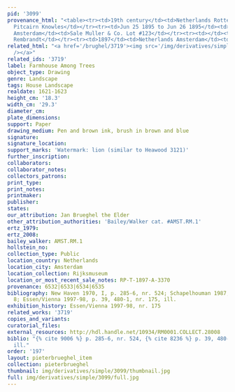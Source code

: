 ```yaml
---
pid: '3099'
provenance_html: "<table><tr><td>19th century</td><td>Netherlands Rotterdam</td><td>William
  Pitcairn Knowles</td></tr><tr><td>Jun 25 1895 to Jun 26 1895</td><td>Netherlands
  Amsterdam</td><td>Sale Muller & Co. Lot #123</td></tr><tr><td></td><td></td><td>Vereniging
  Rembrandt</td></tr><tr><td>1897</td><td>Netherlands Amsterdam</td><td>Rijksmuseum</td></tr></table>"
related_html: "<a href='/brughel/3719'><img src='/img/derivatives/simple/3719/thumbnail.jpg'
  /></a>"
related_ids: '3719'
label: Farmhouse Among Trees
object_type: Drawing
genre: Landscape
tags: House Landscape
realdate: 1621-1623
height_cm: '18.3'
width_cm: '29.3'
diameter_cm: 
plate_dimensions: 
support: Paper
drawing_medium: Pen and brown ink, brush in brown and blue
signature: 
signature_location: 
support_marks: 'Watermark: lion (similar to Heawood 3121)'
further_inscription: 
collaborators: 
collaborator_notes: 
collectors_patrons: 
print_type: 
print_notes: 
printmaker: 
publisher: 
states: 
our_attribution: Jan Brueghel the Elder
other_attribution_authorities: 'Bailey/Walker cat. #AMST.RM.1'
ertz_1979: 
ertz_2008: 
bailey_walker: AMST.RM.1
hollstein_no: 
collection_type: Public
location_country: Netherlands
location_city: Amsterdam
location_collection: Rijksmuseum
location_or_most_recent_sale_notes: RP-T-1897-A-3370
provenance: 6532|6533|6534|6535
bibliography: New Haven 1970, I, p. 285-6, nr. 524; Schapelhouman 1987, p. 16, nr.
  8; Essen/Vienna 1997-98, p. 39, 480-1, nr. 175, ill.
exhibition_history: Essen/Vienna 1997-98, nr. 175
related_works: '3719'
copies_and_variants: 
curatorial_files: 
external_resources: http://hdl.handle.net/10934/RM0001.COLLECT.28008
biblio: "{% cite 9006 %} p. 285-6, nr. 524, {% cite 8236 %} p. 39, 480-1, nr. 175,
  ill."
order: '197'
layout: pieterbrueghel_item
collection: pieterbrueghel
thumbnail: img/derivatives/simple/3099/thumbnail.jpg
full: img/derivatives/simple/3099/full.jpg
---
```


